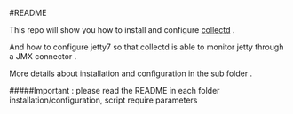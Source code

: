 #README

This repo will show you how to install and configure [collectd](http://collectd.org/) . 

And how to configure jetty7 so that collectd is able to monitor
jetty through a JMX connector . 

More details about installation and configuration in the sub folder .


#####Important : please read the README in each folder installation/configuration, script require parameters




